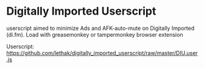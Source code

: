 # Digitally Imported Userscript

userscript aimed to minimize Ads and AFK-auto-mute on Digitally Imported (di.fm). Load with greasemonkey or tampermonkey browser extension

Userscript: https://github.com/lethak/digitally_imported_userscript/raw/master/DIU.user.js
